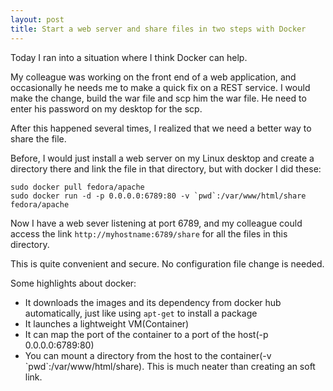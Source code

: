 ```yaml
---
layout: post
title: Start a web server and share files in two steps with Docker
---
```


Today I ran into a situation where I think Docker can help.

My colleague was working on the front end of a web application, and occasionally he needs me to make a quick fix on a REST service. I would make the change, build the war file and  scp him the war file. He need to enter his password on my desktop for the scp. 

After this happened several times, I realized that we need a better way to share the file.

Before, I would just install a web server on my Linux desktop and create a directory there and link the file in that directory, but with docker I did these:

    sudo docker pull fedora/apache
    sudo docker run -d -p 0.0.0.0:6789:80 -v `pwd`:/var/www/html/share fedora/apache

Now I have a web sever listening at port 6789, and my colleague could access the link `http://myhostname:6789/share` for all the files in this directory.

This is quite convenient and secure. No configuration file change is needed.

Some highlights about docker:

* It downloads the images and its dependency from docker hub automatically, just like using `apt-get`  to install a package
* It launches a lightweight VM(Container)
* It can map the port of the container to a port of the host(-p 0.0.0.0:6789:80)
* You can mount a directory from the host to the container(-v \`pwd\`:/var/www/html/share). This is much neater than creating an soft link.


 
